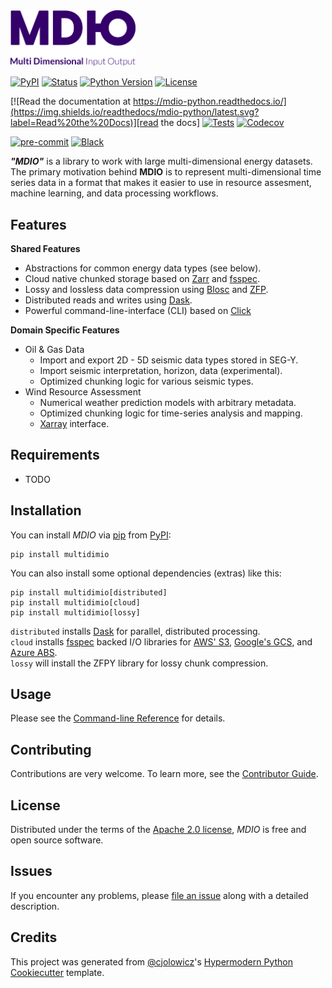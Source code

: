<div>
  <img src="https://raw.githubusercontent.com/TGSAI/mdio.github.io/gh-pages/assets/images/mdio.png",
width=200"><br>
</div>

[![PyPI](https://img.shields.io/pypi/v/multidimio.svg)][pypi_]
[![Status](https://img.shields.io/pypi/status/multidimio.svg)][status]
[![Python Version](https://img.shields.io/pypi/pyversions/multidimio)][python version]
[![License](https://img.shields.io/pypi/l/multidimio)][license]

[![Read the documentation at https://mdio-python.readthedocs.io/](https://img.shields.io/readthedocs/mdio-python/latest.svg?label=Read%20the%20Docs)][read the docs]
[![Tests](https://github.com/TGSAI/mdio-python/workflows/Tests/badge.svg)][tests]
[![Codecov](https://codecov.io/gh/TGSAI/mdio-python/branch/main/graph/badge.svg)][codecov]

[![pre-commit](https://img.shields.io/badge/pre--commit-enabled-brightgreen?logo=pre-commit&logoColor=white)][pre-commit]
[![Black](https://img.shields.io/badge/code%20style-black-000000.svg)][black]

[pypi_]: https://pypi.org/project/multidimio/
[status]: https://pypi.org/project/multidimio/
[python version]: https://pypi.org/project/multidimio
[read the docs]: https://mdio-python.readthedocs.io/
[tests]: https://github.com/TGSAI/mdio-python/actions?workflow=Tests
[codecov]: https://app.codecov.io/gh/TGSAI/mdio-python
[pre-commit]: https://github.com/pre-commit/pre-commit
[black]: https://github.com/psf/black

**_"MDIO"_** is a library to work with large multi-dimensional energy datasets.
The primary motivation behind **MDIO** is to represent multi-dimensional
time series data in a format that makes it easier to use in resource assesment,
machine learning, and data processing workflows.

## Features

**Shared Features**

- Abstractions for common energy data types (see below).
- Cloud native chunked storage based on [Zarr][zarr] and [fsspec][fsspec].
- Lossy and lossless data compression using [Blosc][blosc] and [ZFP][zfp].
- Distributed reads and writes using [Dask][dask].
- Powerful command-line-interface (CLI) based on [Click][click]

**Domain Specific Features**

- Oil & Gas Data
  - Import and export 2D - 5D seismic data types stored in SEG-Y.
  - Import seismic interpretation, horizon, data (experimental).
  - Optimized chunking logic for various seismic types.
- Wind Resource Assessment
  - Numerical weather prediction models with arbitrary metadata.
  - Optimized chunking logic for time-series analysis and mapping.
  - [Xarray][xarray] interface.

## Requirements

- TODO

## Installation

You can install _MDIO_ via [pip] from [PyPI]:

```shell
pip install multidimio
```

You can also install some optional dependencies (extras) like this:

```shell
pip install multidimio[distributed]
pip install multidimio[cloud]
pip install multidimio[lossy]
```

`distributed` installs [Dask][dask] for parallel, distributed processing.\
`cloud` installs [fsspec][fsspec] backed I/O libraries for [AWS' S3][s3fs],
[Google's GCS][gcsfs], and [Azure ABS][adlfs].\
`lossy` will install the ZFPY library for lossy chunk compression.

## Usage

Please see the [Command-line Reference] for details.

## Contributing

Contributions are very welcome.
To learn more, see the [Contributor Guide].

## License

Distributed under the terms of the [Apache 2.0 license][license],
_MDIO_ is free and open source software.

## Issues

If you encounter any problems,
please [file an issue] along with a detailed description.

## Credits

This project was generated from [@cjolowicz]'s [Hypermodern Python Cookiecutter] template.

[@cjolowicz]: https://github.com/cjolowicz
[pypi]: https://pypi.org/
[hypermodern python cookiecutter]: https://github.com/cjolowicz/cookiecutter-hypermodern-python
[file an issue]: https://github.com/TGSAI/mdio-python/issues
[pip]: https://pip.pypa.io/
[dask]: https://www.dask.org/
[zarr]: https://zarr.dev/
[fsspec]: https://filesystem-spec.readthedocs.io/en/latest/
[s3fs]: https://s3fs.readthedocs.io/
[gcsfs]: https://gcsfs.readthedocs.io/
[adlfs]: https://github.com/fsspec/adlfs
[blosc]: https://www.blosc.org/
[zfp]: https://computing.llnl.gov/projects/zfp
[xarray]: https://xarray.dev/
[click]: https://palletsprojects.com/p/click/

<!-- github-only -->

[license]: https://github.com/TGSAI/mdio-python/blob/main/LICENSE
[contributor guide]: https://github.com/TGSAI/mdio-python/blob/main/CONTRIBUTING.md
[command-line reference]: https://mdio-python.readthedocs.io/en/latest/usage.html
